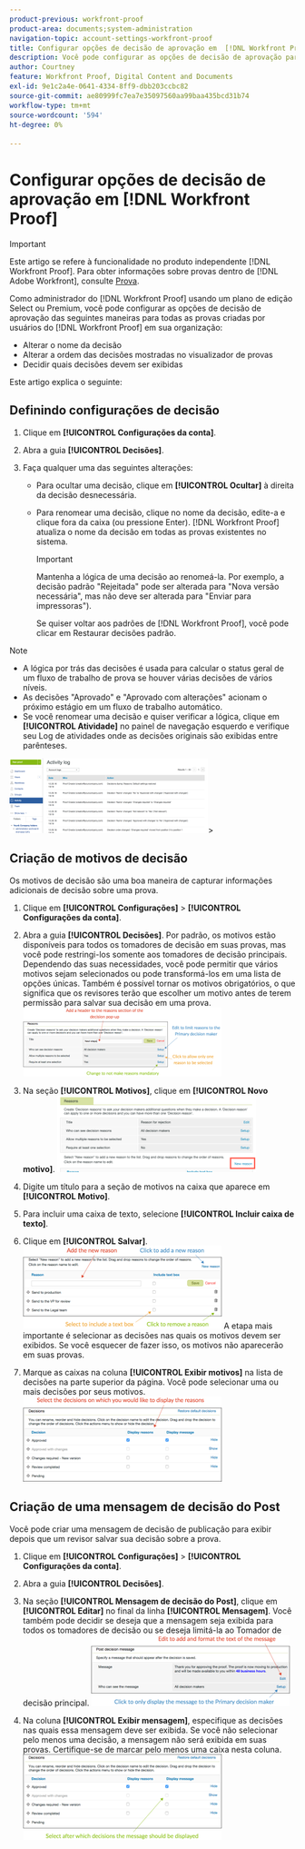 ```yaml
---
product-previous: workfront-proof
product-area: documents;system-administration
navigation-topic: account-settings-workfront-proof
title: Configurar opções de decisão de aprovação em  [!DNL Workfront Proof]
description: Você pode configurar as opções de decisão de aprovação para todas as provas criadas por  [!DNL Workfront Proof]  usuários em sua organização.
author: Courtney
feature: Workfront Proof, Digital Content and Documents
exl-id: 9e1c2a4e-0641-4334-8ff9-dbb203ccbc82
source-git-commit: ae80999fc7ea7e35097560aa99baa435bcd31b74
workflow-type: tm+mt
source-wordcount: '594'
ht-degree: 0%

---
```


# Configurar opções de decisão de aprovação em [!DNL Workfront Proof]

>[!IMPORTANT]
>
>Este artigo se refere à funcionalidade no produto independente [!DNL Workfront Proof]. Para obter informações sobre provas dentro de [!DNL Adobe Workfront], consulte [Prova](../../../review-and-approve-work/proofing/proofing.md).

Como administrador do [!DNL Workfront Proof] usando um plano de edição Select ou Premium, você pode configurar as opções de decisão de aprovação das seguintes maneiras para todas as provas criadas por usuários do [!DNL Workfront Proof] em sua organização:

* Alterar o nome da decisão
* Alterar a ordem das decisões mostradas no visualizador de provas
* Decidir quais decisões devem ser exibidas

Este artigo explica o seguinte:

## Definindo configurações de decisão

1. Clique em **[!UICONTROL Configurações da conta]**.
1. Abra a guia **[!UICONTROL Decisões]**.
1. Faça qualquer uma das seguintes alterações:

   * Para ocultar uma decisão, clique em **[!UICONTROL Ocultar]** à direita da decisão desnecessária.
   * Para renomear uma decisão, clique no nome da decisão, edite-a e clique fora da caixa (ou pressione Enter). [!DNL Workfront Proof] atualiza o nome da decisão em todas as provas existentes no sistema.

     >[!IMPORTANT]
     >
     >Mantenha a lógica de uma decisão ao renomeá-la. Por exemplo, a decisão padrão &quot;Rejeitada&quot; pode ser alterada para &quot;Nova versão necessária&quot;, mas não deve ser alterada para &quot;Enviar para impressoras&quot;).

     Se quiser voltar aos padrões de [!DNL Workfront Proof], você pode clicar em Restaurar decisões padrão.

>[!NOTE]
>
>* A lógica por trás das decisões é usada para calcular o status geral de um fluxo de trabalho de prova se houver várias decisões de vários níveis.
>* As decisões &quot;Aprovado&quot; e &quot;Aprovado com alterações&quot; acionam o próximo estágio em um fluxo de trabalho automático.
>* Se você renomear uma decisão e quiser verificar a lógica, clique em **[!UICONTROL Atividade]** no painel de navegação esquerdo e verifique seu Log de atividades onde as decisões originais são exibidas entre parênteses.
>
>  ![2016-12-20_1921.png](assets/2016-12-20-1921-350x132.png)>

## Criação de motivos de decisão

Os motivos de decisão são uma boa maneira de capturar informações adicionais de decisão sobre uma prova.

1. Clique em **[!UICONTROL Configurações]** > **[!UICONTROL Configurações da conta]**.

1. Abra a guia **[!UICONTROL Decisões]**.
Por padrão, os motivos estão disponíveis para todos os tomadores de decisão em suas provas, mas você pode restringi-los somente aos tomadores de decisão principais.
Dependendo das suas necessidades, você pode permitir que vários motivos sejam selecionados ou pode transformá-los em uma lista de opções únicas. Também é possível tornar os motivos obrigatórios, o que significa que os revisores terão que escolher um motivo antes de terem permissão para salvar sua decisão em uma prova.
   ![Reasons_setup.png](assets/reasons-setup-350x121.png)

1. Na seção **[!UICONTROL Motivos]**, clique em **[!UICONTROL Novo motivo]**.
   ![Novo_motivo.png](assets/new-reason-350x135.png)

1. Digite um título para a seção de motivos na caixa que aparece em **[!UICONTROL Motivo]**.
1. Para incluir uma caixa de texto, selecione **[!UICONTROL Incluir caixa de texto]**.
1. Clique em **[!UICONTROL Salvar]**.
   ![reason_setup_2.png](assets/reasons-setup-2-350x146.png)
A etapa mais importante é selecionar as decisões nas quais os motivos devem ser exibidos. Se você esquecer de fazer isso, os motivos não aparecerão em suas provas.

1. Marque as caixas na coluna **[!UICONTROL Exibir motivos]** na lista de decisões na parte superior da página. Você pode selecionar uma ou mais decisões por seus motivos.
   ![reason_-_decision_selection.png](assets/reasons---decision-selection-350x150.png)

## Criação de uma mensagem de decisão do Post

Você pode criar uma mensagem de decisão de publicação para exibir depois que um revisor salvar sua decisão sobre a prova.

1. Clique em **[!UICONTROL Configurações]** > **[!UICONTROL Configurações da conta]**.

1. Abra a guia **[!UICONTROL Decisões]**.
1. Na seção **[!UICONTROL Mensagem de decisão do Post]**, clique em **[!UICONTROL Editar]** no final da linha **[!UICONTROL Mensagem]**.
Você também pode decidir se deseja que a mensagem seja exibida para todos os tomadores de decisão ou se deseja limitá-la ao Tomador de decisão principal.
   ![post_decision_message_set_up.png](assets/post-decision-message-set-up-350x125.png)

1. Na coluna **[!UICONTROL Exibir mensagem]**, especifique as decisões nas quais essa mensagem deve ser exibida.
Se você não selecionar pelo menos uma decisão, a mensagem não será exibida em suas provas. Certifique-se de marcar pelo menos uma caixa nesta coluna.
   ![post_decision_message_set_up_2.png](assets/post-decision-message-set-up-2-350x151.png)
